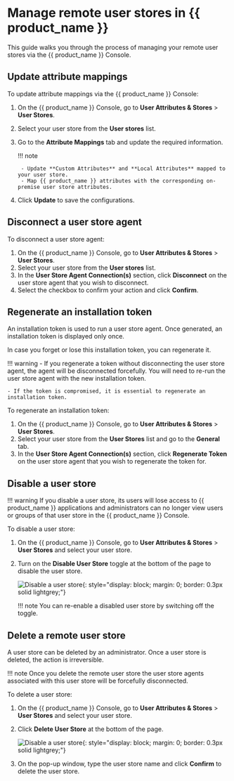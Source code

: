 # Manage remote user stores in {{ product_name }}
This guide walks you through the process of managing your remote user stores via the {{ product_name }} Console.

## Update attribute mappings

To update attribute mappings via the {{ product_name }} Console:

1. On the {{ product_name }} Console, go to **User Attributes & Stores** > **User Stores**.
2. Select your user store from the **User stores** list.
3. Go to the **Attribute Mappings** tab and update the required information.

    !!! note

        - Update **Custom Attributes** and **Local Attributes** mapped to your user store.
        - Map {{ product_name }} attributes with the corresponding on-premise user store attributes.

4. Click **Update** to save the configurations.

## Disconnect a user store agent

To disconnect a user store agent:

1. On the {{ product_name }} Console, go to **User Attributes & Stores** > **User Stores**.
2. Select your user store from the **User stores** list.
3. In the **User Store Agent Connection(s)** section, click **Disconnect** on the user store agent that you wish to disconnect.
4. Select the checkbox to confirm your action and click **Confirm**.

## Regenerate an installation token

An installation token is used to run a user store agent. Once generated, an installation token is displayed only once.

In case you forget or lose this installation token, you can regenerate it.

!!! warning
    - If you regenerate a token without disconnecting the user store agent, the agent will be disconnected forcefully. You will need to re-run the user store agent with the new installation token.

    - If the token is compromised, it is essential to regenerate an installation token.

To regenerate an installation token:

1. On the {{ product_name }} Console, go to **User Attributes & Stores** > **User Stores**.
2. Select your user store from the **User Stores** list and go to the **General** tab.
3. In the **User Store Agent Connection(s)** section, click **Regenerate Token** on the user store agent that you wish to regenerate the token for.


## Disable a user store

!!! warning
    If you disable a user store, its users will lose access to {{ product_name }} applications and administrators can no longer view users or groups of that user store in the {{ product_name }} Console.

To disable a user store:

1. On the {{ product_name }} Console, go to **User Attributes & Stores** > **User Stores** and select your user store.
2. Turn on the **Disable User Store** toggle at the bottom of the page to disable the user store.

    ![Disable a user store]({{base_path}}/assets/img/guides/user-stores/disable-user-store.png){: style="display: block; margin: 0; border: 0.3px solid lightgrey;"}

    !!! note
        You can re-enable a disabled user store by switching off the toggle.

## Delete a remote user store

A user store can be deleted by an administrator. Once a user store is deleted, the action is irreversible.

!!! note
    Once you delete the remote user store the user store agents associated with this user store will be forcefully disconnected.

To delete a user store:

1. On the {{ product_name }} Console, go to **User Attributes & Stores** > **User Stores** and select your user store.
2. Click **Delete User Store** at the bottom of the page.

    ![Disable a user store]({{base_path}}/assets/img/guides/user-stores/delete-user-store.png){: style="display: block; margin: 0; border: 0.3px solid lightgrey;"}

3. On the pop-up window, type the user store name and click **Confirm** to delete the user store.




